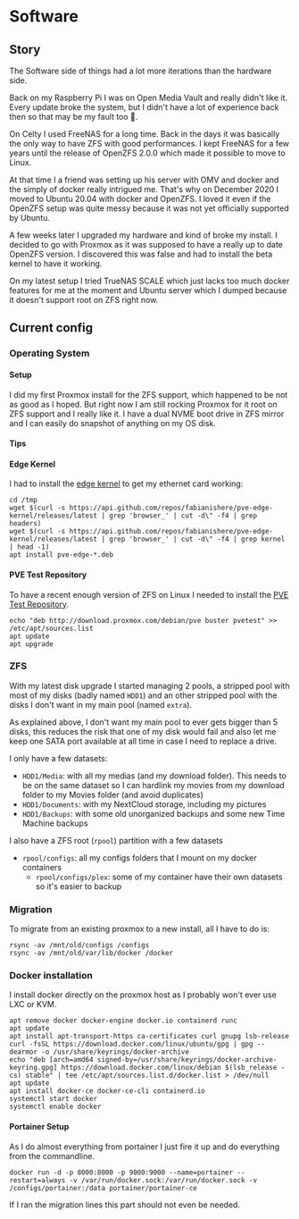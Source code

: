 # Software

## Story

The Software side of things had a lot more iterations than the hardware side.

Back on my Raspberry Pi I was on Open Media Vault and really didn't like it. Every update broke the system, but I didn't have a lot of experience back then so that may be my fault too 🤷.

On Celty I used FreeNAS for a long time. Back in the days it was basically the only way to have ZFS with good performances. I kept FreeNAS for a few years until the release of OpenZFS 2.0.0 which made it possible to move to Linux.

At that time I a friend was setting up his server with OMV and docker and the simply of docker really intrigued me. That's why on December 2020 I moved to Ubuntu 20.04 with docker and OpenZFS. I loved it even if the OpenZFS setup was quite messy because it was not yet officially supported by Ubuntu.

A few weeks later I upgraded my hardware and kind of broke my install. I decided to go with Proxmox as it was supposed to have a really up to date OpenZFS version. I discovered this was false and had to install the beta kernel to have it working.

On my latest setup I tried TrueNAS SCALE which just lacks too much docker features for me at the moment and Ubuntu server which I dumped because it doesn't support root on ZFS right now.

## Current config

### Operating System

#### Setup

I did my first Proxmox install for the ZFS support, which happened to be not as good as I hoped. But right now I am still rocking Proxmox for it root on ZFS support and I really like it. I have a dual NVME boot drive in ZFS mirror and I can easily do snapshot of anything on my OS disk.

#### Tips

#### Edge Kernel

I had to install the [edge kernel](https://github.com/fabianishere/pve-edge-kernel) to get my ethernet card working:

```
cd /tmp
wget $(curl -s https://api.github.com/repos/fabianishere/pve-edge-kernel/releases/latest | grep 'browser_' | cut -d\" -f4 | grep headers)
wget $(curl -s https://api.github.com/repos/fabianishere/pve-edge-kernel/releases/latest | grep 'browser_' | cut -d\" -f4 | grep kernel | head -1)
apt install pve-edge-*.deb
```

#### PVE Test Repository

To have a recent enough version of ZFS on Linux I needed to install the [PVE Test Repository](https://pve.proxmox.com/wiki/Package_Repositories#sysadmin_test_repo).

```
echo "deb http://download.proxmox.com/debian/pve buster pvetest" >> /etc/apt/sources.list
apt update
apt upgrade
```

### ZFS

With my latest disk upgrade I started managing 2 pools, a stripped pool with most of my disks (badly named `HDD1`) and an other stripped pool with the disks I don't want in my main pool (named `extra`).

As explained above, I don't want my main pool to ever gets bigger than 5 disks, this reduces the risk that one of my disk would fail and also let me keep one SATA port available at all time in case I need to replace a drive.

I only have a few datasets:

- `HDD1/Media`: with all my medias (and my download folder). This needs to be on the same dataset so I can hardlink my movies from my download folder to my Movies folder (and avoid duplicates)
- `HDD1/Documents`: with my NextCloud storage, including my pictures
- `HDD1/Backups`: with some old unorganized backups and some new Time Machine backups

I also have a ZFS root (`rpool`) partition with a few datasets

- `rpool/configs`: all my configs folders that I mount on my docker containers
  - `rpool/configs/plex`: some of my container have their own datasets so it's easier to backup

### Migration

To migrate from an existing proxmox to a new install, all I have to do is:

```
rsync -av /mnt/old/configs /configs
rsync -av /mnt/old/var/lib/docker /docker
```

### Docker installation

I install docker directly on the proxmox host as I probably won't ever use LXC or KVM.

```
apt remove docker docker-engine docker.io containerd runc
apt update
apt install apt-transport-https ca-certificates curl gnupg lsb-release
curl -fsSL https://download.docker.com/linux/ubuntu/gpg | gpg --dearmor -o /usr/share/keyrings/docker-archive
echo "deb [arch=amd64 signed-by=/usr/share/keyrings/docker-archive-keyring.gpg] https://download.docker.com/linux/debian $(lsb_release -cs) stable" | tee /etc/apt/sources.list.d/docker.list > /dev/null
apt update
apt install docker-ce docker-ce-cli containerd.io
systemctl start docker
systemctl enable docker
```

#### Portainer Setup

As I do almost everything from portainer I just fire it up and do everything from the commandline.

```
docker run -d -p 8000:8000 -p 9000:9000 --name=portainer --restart=always -v /var/run/docker.sock:/var/run/docker.sock -v /configs/portainer:/data portainer/portainer-ce
```

If I ran the migration lines this part should not even be needed.
